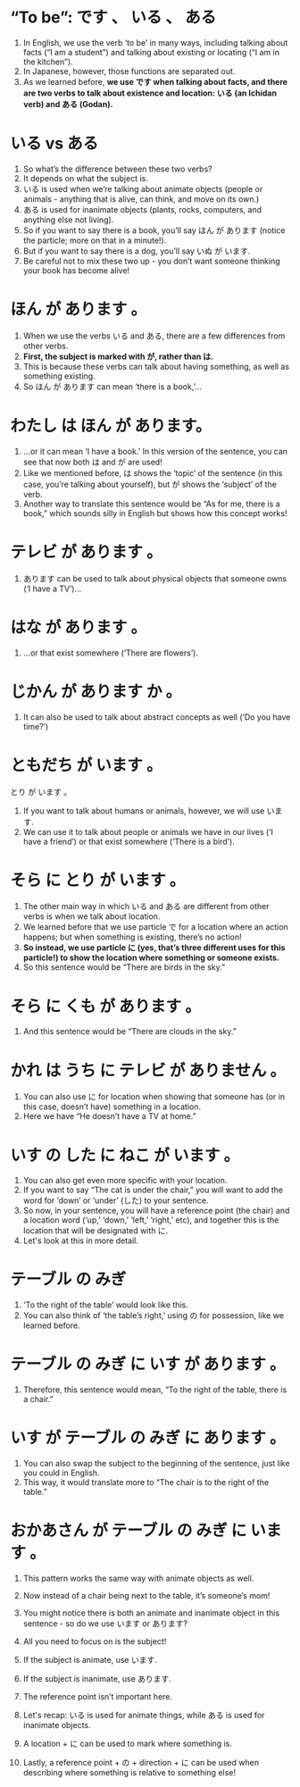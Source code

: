 # “To be”: です 、 いる 、 ある

1. In English, we use the verb ‘to be’ in many ways, including talking about facts (“I am a student”) and talking about existing or locating (“I am in the kitchen”).
2. In Japanese, however, those functions are separated out.
3. As we learned before, **we use です when talking about facts, and there are two verbs to talk about existence and location: いる (an Ichidan verb) and ある (Godan).**

# いる vs ある

1. So what’s the difference between these two verbs?
2. It depends on what the subject is.
3. いる is used when we’re talking about animate objects (people or animals - anything that is alive, can think, and move on its own.)  
4. ある is used for inanimate objects (plants, rocks, computers, and anything else not living).
5. So if you want to say there is a book, you’ll say ほん が あります (notice the particle; more on that in a minute!).
6. But if you want to say there is a dog, you’ll say いぬ が います.
7. Be careful not to mix these two up - you don’t want someone thinking your book has become alive!

# ほん  が  あります 。

1. When we use the verbs いる and ある, there are a few differences from other verbs.
2. **First, the subject is marked with が, rather than は.**
3. This is because these verbs can talk about having something, as well as something existing.
4. So ほん が あります can mean ‘there is a book,’…  

# わたし は ほん が あります。            

1. …or it can mean ‘I have a book.’ In this version of the sentence, you can see that now both は and が are used!
2. Like we mentioned before, は shows the ‘topic’ of the sentence (in this case, you’re talking about yourself), but が shows the ‘subject’ of the verb.
3. Another way to translate this sentence would be “As for me, there is a book,” which sounds silly in English but shows how this concept works!

# テレビ  が  あります 。

1. あります can be used to talk about physical objects that someone owns (‘I have a TV’)…  

# はな  が  あります 。

1. …or that exist somewhere (‘There are flowers’).

# じかん  が  あります  か 。

1. It can also be used to talk about abstract concepts as well (‘Do you have time?’)

# ともだち  が  います 。

とり  が  います 。

1. If you want to talk about humans or animals, however, we will use います.
2. We can use it to talk about people or animals we have in our lives (‘I have a friend’) or that exist somewhere (‘There is a bird’).

# そら  に  とり  が  います 。

1. The other main way in which いる and ある are different from other verbs is when we talk about location.
2. We learned before that we use particle で for a location where an action happens; but when something is existing, there’s no action!
3. **So instead, we use particle に (yes, that’s three different uses for this particle!) to show the location where something or someone exists.**
4. So this sentence would be “There are birds in the sky.”  

# そら  に  くも  が  あります 。

1. And this sentence would be “There are clouds in the sky.” 

# かれ  は  うち  に  テレビ  が  ありません 。

1.  You can also use に for location when showing that someone has (or in this case, doesn’t have) something in a location.
2. Here we have “He doesn’t have a TV at home.”

# いす  の  した  に  ねこ  が  います 。

1. You can also get even more specific with your location.
2. If you want to say “The cat is under the chair,” you will want to add the word for ‘down’ or ‘under’ (した) to your sentence.
3. So now, in your sentence, you will have a reference point (the chair) and a location word (‘up,’ ‘down,’ ‘left,’ ‘right,’ etc), and together this is the location that will be designated with に.
4. Let's look at this in more detail.

# テーブル  の  みぎ

1. ‘To the right of the table’ would look like this.
2. You can also think of ‘the table’s right,’ using の for possession, like we learned before.

# テーブル  の  みぎ  に  いす  が  あります 。

1. Therefore, this sentence would mean, “To the right of the table, there is a chair.”  

# いす  が  テーブル  の  みぎ  に  あります 。

1. You can also swap the subject to the beginning of the sentence, just like you could in English.
2. This way, it would translate more to “The chair is to the right of the table.”  

# おかあさん  が  テーブル  の  みぎ  に  います 。

1. This pattern works the same way with animate objects as well.

2. Now instead of a chair being next to the table, it’s someone’s mom!

3. You might notice there is both an animate and inanimate object in this sentence - so do we use います or あります?

4. All you need to focus on is the subject!

5. If the subject is animate, use います.

6. If the subject is inanimate, use あります.

7. The reference point isn’t important here.

8. Let's recap: いる is used for animate things, while ある is used for inanimate objects.

9. A location + に can be used to mark where something is.

10. Lastly, a reference point + の + direction + に can be used when describing where something is relative to something else!

    